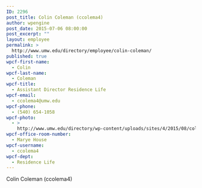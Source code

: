 ```yaml
---
ID: 2296
post_title: Colin Coleman (ccolema4)
author: wpengine
post_date: 2015-07-06 08:00:00
post_excerpt: ""
layout: employee
permalink: >
  http://www.umw.edu/directory/employee/colin-coleman/
published: true
wpcf-first-name:
  - Colin
wpcf-last-name:
  - Coleman
wpcf-title:
  - Assistant Director Residence Life
wpcf-email:
  - ccolema4@umw.edu
wpcf-phone:
  - (540) 654-1058
wpcf-photo:
  - >
    http://www.umw.edu/directory/wp-content/uploads/sites/4/2015/08/colin-colman.jpg
wpcf-office-room-number:
  - Marye House
wpcf-username:
  - ccolema4
wpcf-dept:
  - Residence Life
---
```

Colin Coleman (ccolema4)